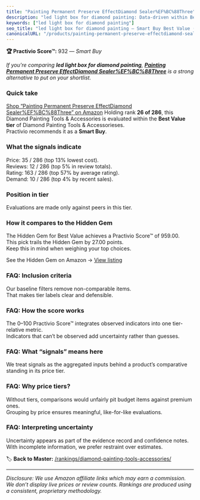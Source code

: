 ```yaml
---
title: "Painting Permanent Preserve EffectDiamond Sealer%EF%BC%88Three"
description: "led light box for diamond painting: Data-driven within Best Value ranking using the Practivio Score™. Positioned by quality, value, demand, findability, moment…"
keywords: ["led light box for diamond painting"]
seo_title: "led light box for diamond painting — Smart Buy Best Value (2025)"
canonicalURL: "/products/painting-permanent-preserve-effectdiamond-sealerefbc88three-B0B1M7H4B6/"
---
```


**🏆 Practivio Score™:** 932 — _Smart Buy_


*If you're comparing **led light box for diamond painting**, **[Painting Permanent Preserve EffectDiamond Sealer%EF%BC%88Three](https://www.amazon.com/dp/B0B1M7H4B6?tag=practivio-20)** is a strong alternative to put on your shortlist.*
### Quick take
[Shop “Painting Permanent Preserve EffectDiamond Sealer%EF%BC%88Three” on Amazon](https://www.amazon.com/dp/B0B1M7H4B6?tag=practivio-20)
Holding rank **26 of 286**, this Diamond Painting Tools & Accessories is evaluated within the **Best Value tier** of Diamond Painting Tools & Accessorieses.  
Practivio recommends it as a **Smart Buy**.

### What the signals indicate
Price: 35 / 286 (top 13% lowest cost).  
Reviews: 12 / 286 (top 5% in review totals).  
Rating: 163 / 286 (top 57% by average rating).  
Demand: 10 / 286 (top 4% by recent sales).

### Position in tier
Evaluations are made only against peers in this tier.

### How it compares to the Hidden Gem
The Hidden Gem for Best Value achieves a Practivio Score™ of 959.00.  
This pick trails the Hidden Gem by 27.00 points.  
Keep this in mind when weighing your top choices.  

See the Hidden Gem on Amazon → [View listing](https://www.amazon.com/dp/B07P5YDBZR?tag=practivio-20)

### FAQ: Inclusion criteria
Our baseline filters remove non-comparable items.  
That makes tier labels clear and defensible.

### FAQ: How the score works
The 0–100 Practivio Score™ integrates observed indicators into one tier-relative metric.  
Indicators that can’t be observed add uncertainty rather than guesses.

### FAQ: What “signals” means here
We treat signals as the aggregated inputs behind a product’s comparative standing in its price tier.

### FAQ: Why price tiers?
Without tiers, comparisons would unfairly pit budget items against premium ones.  
Grouping by price ensures meaningful, like-for-like evaluations.

### FAQ: Interpreting uncertainty
Uncertainty appears as part of the evidence record and confidence notes.  
With incomplete information, we prefer restraint over estimates.


🏷️ **Back to Master:** [/rankings/diamond-painting-tools-accessories/](/rankings/diamond-painting-tools-accessories/)

---
_Disclosure: We use Amazon affiliate links which may earn a commission. We don’t display live prices or review counts. Rankings are produced using a consistent, proprietary methodology._
